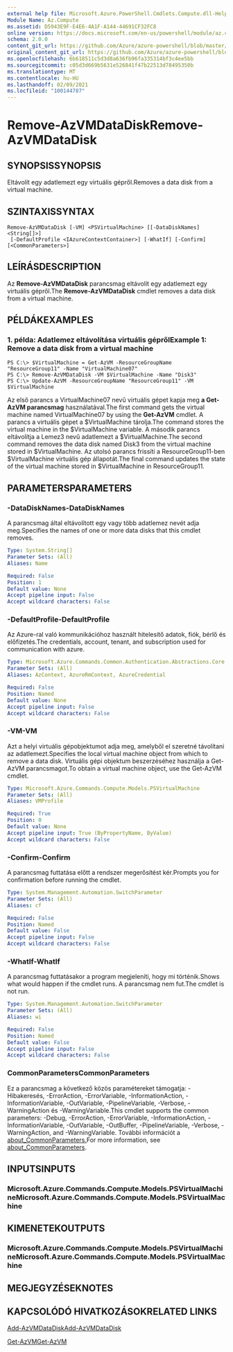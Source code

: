 ```yaml
---
external help file: Microsoft.Azure.PowerShell.Cmdlets.Compute.dll-Help.xml
Module Name: Az.Compute
ms.assetid: D5943E9F-E4E6-4A1F-A144-44691CF32FC8
online version: https://docs.microsoft.com/en-us/powershell/module/az.compute/remove-azvmdatadisk
schema: 2.0.0
content_git_url: https://github.com/Azure/azure-powershell/blob/master/src/Compute/Compute/help/Remove-AzVMDataDisk.md
original_content_git_url: https://github.com/Azure/azure-powershell/blob/master/src/Compute/Compute/help/Remove-AzVMDataDisk.md
ms.openlocfilehash: 6b618511c5d3d8a636fb96fa335314bf3c4ee5bb
ms.sourcegitcommit: c05d3d669b5631e526841f47b22513d78495350b
ms.translationtype: MT
ms.contentlocale: hu-HU
ms.lasthandoff: 02/09/2021
ms.locfileid: "100144787"
---
```

# <span data-ttu-id="078f5-101">Remove-AzVMDataDisk</span><span class="sxs-lookup"><span data-stu-id="078f5-101">Remove-AzVMDataDisk</span></span>

## <span data-ttu-id="078f5-102">SYNOPSIS</span><span class="sxs-lookup"><span data-stu-id="078f5-102">SYNOPSIS</span></span>
<span data-ttu-id="078f5-103">Eltávolít egy adatlemezt egy virtuális gépről.</span><span class="sxs-lookup"><span data-stu-id="078f5-103">Removes a data disk from a virtual machine.</span></span>

## <span data-ttu-id="078f5-104">SZINTAXIS</span><span class="sxs-lookup"><span data-stu-id="078f5-104">SYNTAX</span></span>

```
Remove-AzVMDataDisk [-VM] <PSVirtualMachine> [[-DataDiskNames] <String[]>]
 [-DefaultProfile <IAzureContextContainer>] [-WhatIf] [-Confirm] [<CommonParameters>]
```

## <span data-ttu-id="078f5-105">LEÍRÁS</span><span class="sxs-lookup"><span data-stu-id="078f5-105">DESCRIPTION</span></span>
<span data-ttu-id="078f5-106">Az **Remove-AzVMDataDisk** parancsmag eltávolít egy adatlemezt egy virtuális gépről.</span><span class="sxs-lookup"><span data-stu-id="078f5-106">The **Remove-AzVMDataDisk** cmdlet removes a data disk from a virtual machine.</span></span>

## <span data-ttu-id="078f5-107">PÉLDÁK</span><span class="sxs-lookup"><span data-stu-id="078f5-107">EXAMPLES</span></span>

### <span data-ttu-id="078f5-108">1. példa: Adatlemez eltávolítása virtuális gépről</span><span class="sxs-lookup"><span data-stu-id="078f5-108">Example 1: Remove a data disk from a virtual machine</span></span>
```
PS C:\> $VirtualMachine = Get-AzVM -ResourceGroupName "ResourceGroup11" -Name "VirtualMachine07" 
PS C:\> Remove-AzVMDataDisk -VM $VirtualMachine -Name "Disk3"
PS C:\> Update-AzVM -ResourceGroupName "ResourceGroup11" -VM $VirtualMachine
```

<span data-ttu-id="078f5-109">Az első parancs a VirtualMachine07 nevű virtuális gépet kapja meg **a Get-AzVM parancsmag** használatával.</span><span class="sxs-lookup"><span data-stu-id="078f5-109">The first command gets the virtual machine named VirtualMachine07 by using the **Get-AzVM** cmdlet.</span></span>
<span data-ttu-id="078f5-110">A parancs a virtuális gépet a $VirtualMachine tárolja.</span><span class="sxs-lookup"><span data-stu-id="078f5-110">The command stores the virtual machine in the $VirtualMachine variable.</span></span>
<span data-ttu-id="078f5-111">A második parancs eltávolítja a Lemez3 nevű adatlemezt a $VirtualMachine.</span><span class="sxs-lookup"><span data-stu-id="078f5-111">The second command removes the data disk named Disk3 from the virtual machine stored in $VirtualMachine.</span></span>
<span data-ttu-id="078f5-112">Az utolsó parancs frissíti a ResourceGroup11-ben $VirtualMachine virtuális gép állapotát.</span><span class="sxs-lookup"><span data-stu-id="078f5-112">The final command updates the state of the virtual machine stored in $VirtualMachine in ResourceGroup11.</span></span>

## <span data-ttu-id="078f5-113">PARAMETERS</span><span class="sxs-lookup"><span data-stu-id="078f5-113">PARAMETERS</span></span>

### <span data-ttu-id="078f5-114">-DataDiskNames</span><span class="sxs-lookup"><span data-stu-id="078f5-114">-DataDiskNames</span></span>
<span data-ttu-id="078f5-115">A parancsmag által eltávolított egy vagy több adatlemez nevét adja meg.</span><span class="sxs-lookup"><span data-stu-id="078f5-115">Specifies the names of one or more data disks that this cmdlet removes.</span></span>

```yaml
Type: System.String[]
Parameter Sets: (All)
Aliases: Name

Required: False
Position: 1
Default value: None
Accept pipeline input: False
Accept wildcard characters: False
```

### <span data-ttu-id="078f5-116">-DefaultProfile</span><span class="sxs-lookup"><span data-stu-id="078f5-116">-DefaultProfile</span></span>
<span data-ttu-id="078f5-117">Az Azure-ral való kommunikációhoz használt hitelesítő adatok, fiók, bérlő és előfizetés.</span><span class="sxs-lookup"><span data-stu-id="078f5-117">The credentials, account, tenant, and subscription used for communication with azure.</span></span>

```yaml
Type: Microsoft.Azure.Commands.Common.Authentication.Abstractions.Core.IAzureContextContainer
Parameter Sets: (All)
Aliases: AzContext, AzureRmContext, AzureCredential

Required: False
Position: Named
Default value: None
Accept pipeline input: False
Accept wildcard characters: False
```

### <span data-ttu-id="078f5-118">-VM</span><span class="sxs-lookup"><span data-stu-id="078f5-118">-VM</span></span>
<span data-ttu-id="078f5-119">Azt a helyi virtuális gépobjektumot adja meg, amelyből el szeretné távolítani az adatlemezt.</span><span class="sxs-lookup"><span data-stu-id="078f5-119">Specifies the local virtual machine object from which to remove a data disk.</span></span>
<span data-ttu-id="078f5-120">Virtuális gépi objektum beszerzéséhez használja a Get-AzVM parancsmagot.</span><span class="sxs-lookup"><span data-stu-id="078f5-120">To obtain a virtual machine object, use the Get-AzVM cmdlet.</span></span>

```yaml
Type: Microsoft.Azure.Commands.Compute.Models.PSVirtualMachine
Parameter Sets: (All)
Aliases: VMProfile

Required: True
Position: 0
Default value: None
Accept pipeline input: True (ByPropertyName, ByValue)
Accept wildcard characters: False
```

### <span data-ttu-id="078f5-121">-Confirm</span><span class="sxs-lookup"><span data-stu-id="078f5-121">-Confirm</span></span>
<span data-ttu-id="078f5-122">A parancsmag futtatása előtt a rendszer megerősítést kér.</span><span class="sxs-lookup"><span data-stu-id="078f5-122">Prompts you for confirmation before running the cmdlet.</span></span>

```yaml
Type: System.Management.Automation.SwitchParameter
Parameter Sets: (All)
Aliases: cf

Required: False
Position: Named
Default value: False
Accept pipeline input: False
Accept wildcard characters: False
```

### <span data-ttu-id="078f5-123">-WhatIf</span><span class="sxs-lookup"><span data-stu-id="078f5-123">-WhatIf</span></span>
<span data-ttu-id="078f5-124">A parancsmag futtatásakor a program megjeleníti, hogy mi történik.</span><span class="sxs-lookup"><span data-stu-id="078f5-124">Shows what would happen if the cmdlet runs.</span></span> <span data-ttu-id="078f5-125">A parancsmag nem fut.</span><span class="sxs-lookup"><span data-stu-id="078f5-125">The cmdlet is not run.</span></span>

```yaml
Type: System.Management.Automation.SwitchParameter
Parameter Sets: (All)
Aliases: wi

Required: False
Position: Named
Default value: False
Accept pipeline input: False
Accept wildcard characters: False
```

### <span data-ttu-id="078f5-126">CommonParameters</span><span class="sxs-lookup"><span data-stu-id="078f5-126">CommonParameters</span></span>
<span data-ttu-id="078f5-127">Ez a parancsmag a következő közös paramétereket támogatja: -Hibakeresés, -ErrorAction, -ErrorVariable, -InformationAction, -InformationVariable, -OutVariable, -PipelineVariable, -Verbose, -WarningAction és -WarningVariable.</span><span class="sxs-lookup"><span data-stu-id="078f5-127">This cmdlet supports the common parameters: -Debug, -ErrorAction, -ErrorVariable, -InformationAction, -InformationVariable, -OutVariable, -OutBuffer, -PipelineVariable, -Verbose, -WarningAction, and -WarningVariable.</span></span> <span data-ttu-id="078f5-128">További információt a [about_CommonParameters.](http://go.microsoft.com/fwlink/?LinkID=113216)</span><span class="sxs-lookup"><span data-stu-id="078f5-128">For more information, see [about_CommonParameters](http://go.microsoft.com/fwlink/?LinkID=113216).</span></span>

## <span data-ttu-id="078f5-129">INPUTS</span><span class="sxs-lookup"><span data-stu-id="078f5-129">INPUTS</span></span>

### <span data-ttu-id="078f5-130">Microsoft.Azure.Commands.Compute.Models.PSVirtualMachine</span><span class="sxs-lookup"><span data-stu-id="078f5-130">Microsoft.Azure.Commands.Compute.Models.PSVirtualMachine</span></span>

## <span data-ttu-id="078f5-131">KIMENETEK</span><span class="sxs-lookup"><span data-stu-id="078f5-131">OUTPUTS</span></span>

### <span data-ttu-id="078f5-132">Microsoft.Azure.Commands.Compute.Models.PSVirtualMachine</span><span class="sxs-lookup"><span data-stu-id="078f5-132">Microsoft.Azure.Commands.Compute.Models.PSVirtualMachine</span></span>

## <span data-ttu-id="078f5-133">MEGJEGYZÉSEK</span><span class="sxs-lookup"><span data-stu-id="078f5-133">NOTES</span></span>

## <span data-ttu-id="078f5-134">KAPCSOLÓDÓ HIVATKOZÁSOK</span><span class="sxs-lookup"><span data-stu-id="078f5-134">RELATED LINKS</span></span>

[<span data-ttu-id="078f5-135">Add-AzVMDataDisk</span><span class="sxs-lookup"><span data-stu-id="078f5-135">Add-AzVMDataDisk</span></span>](./Add-AzVMDataDisk.md)

[<span data-ttu-id="078f5-136">Get-AzVM</span><span class="sxs-lookup"><span data-stu-id="078f5-136">Get-AzVM</span></span>](./Get-AzVM.md)


